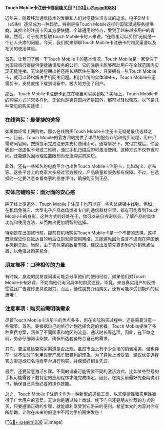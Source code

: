 **Touch Mobile卡注册卡哪里能买到？[[TG💪+ @esim1088](https://t.me/s/esim1088)]**

近年来，随着移动通信技术的发展和人们对便捷生活方式的追求，电子SIM卡（eSIM）逐渐成为一种趋势。特别是像Touch Mobile这样的国际漫游服务提供商，其推出的注册卡因其方便快捷、全球通用的特点，受到了越来越多用户的青睐。然而，对于初次接触Touch Mobile卡的人来说，“在哪里可以买到”无疑是一个让人头疼的问题。今天，我们就来聊聊Touch Mobile卡注册卡的购买渠道以及相关的使用体验。

首先，让我们了解一下Touch Mobile卡的基本情况。Touch Mobile是一家专注于为国际旅行者提供便捷通讯服务的公司，它的注册卡能够帮助用户在全球范围内实现无缝连接。无论是短期出差还是长期居住在海外，只要拥有一张Touch Mobile卡，就可以轻松解决手机网络问题。相比传统的实体SIM卡，Touch Mobile卡无需剪卡，支持直接下载到设备中，极大地方便了用户。

那么，Touch Mobile卡注册卡到底在哪里可以买到呢？实际上，Touch Mobile卡的购买方式非常多样化，无论你是身在国内还是国外，都可以轻松获取。以下是几种常见的购买途径：

### 在线购买：最便捷的选择

如果你经常上网购物，那么在线购买Touch Mobile卡注册卡无疑是最佳选择之一。目前，Touch Mobile的官方网站提供了详尽的服务介绍和购买流程，用户只需访问官网，按照提示完成注册并支付费用即可。通常情况下，支付完成后，你会收到一张虚拟卡号或二维码，通过手机扫描后即可激活使用。这种方式不仅节省时间，还能避免因地理位置限制而无法购买的尴尬。

此外，还有一些知名的电商平台也出售Touch Mobile卡注册卡，比如淘宝、京东等。这些平台上的商家大多经过官方授权，产品质量和服务都有保障。不过，在选择时一定要注意查看商家的信誉评价，确保购买到正品。

### 实体店铺购买：面对面的安心感

除了线上渠道外，Touch Mobile卡注册卡也可以在一些实体店铺中找到。例如，在机场免税店、大型电子产品商场或者专门的通信器材店里，都有可能看到Touch Mobile卡的身影。这种方式的好处在于，你可以亲自咨询店员，了解产品的具体功能和使用方法，从而做出更加明智的选择。

特别是在出国旅行前，提前在机场购买Touch Mobile卡是一个不错的选择。这样既能保证你在抵达目的地后立刻就能使用网络，又能避免因为语言不通而在异国他乡感到无助。当然，由于实体店的数量有限，建议出发前先查询附近的销售点位置，以免错过购买机会。

### 朋友推荐：口碑相传的力量

有时候，身边的朋友或同事可能会分享他们的使用经验。如果他们对Touch Mobile卡有好评，不妨向他们询问具体的购买途径。毕竟，来自真实用户的反馈往往比广告宣传更具说服力。而且，通过朋友介绍购买，还有可能享受到额外的优惠哦！

### 注意事项：购买前需明确需求

尽管Touch Mobile卡注册卡的优点多多，但在实际购买过程中，还是需要注意一些细节。首先，要根据自己的旅行计划选择合适的套餐。Touch Mobile提供了多种资费方案，涵盖了不同国家和地区的流量、通话时长等选项。因此，在下单之前，务必仔细阅读条款，确保所选套餐符合自己的需求。

其次，要注意检查购买渠道是否正规。虽然市面上有不少合法的销售渠道，但也存在一些不法分子利用假冒产品牟取暴利的现象。为了避免上当受骗，建议优先选择官方渠道或知名电商平台进行购买，并保留好相关凭证。

最后，还要留意激活步骤。不同的设备可能需要不同的激活方式，比如某些型号的手机可能需要下载特定的应用程序才能完成绑定。因此，在购买前最好先查阅说明书，确保自己具备必要的操作技能。

总之，Touch Mobile卡注册卡作为一种新型的通信工具，以其便捷性和实用性赢得了广大用户的喜爱。无论你是通过线上商城、线下门店还是朋友推荐的方式购买，只要遵循正确的步骤，就能顺利享受到它带来的便利。希望本文的内容对你有所帮助，让你在未来的旅途中不再为手机网络发愁！

[[TG💪+ @esim1088](https://t.me/s/esim1088) ![Image](https://i.postimg.cc/4NQfJmqS/Snipaste-2025-05-13-00-14-12.png)]